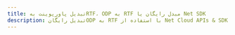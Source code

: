 ---title: تبدیل پاورپوینت بهRTF، ODP به RTF مبدل رایگان یا Net SDKdescription: تبدیل رایگانODP به RTF با استفاده از Net Cloud APIs & SDK. همچنین اسناد Microsoft PowerPoint را در Cloud ایجاد، ویرایش و رندر کنید.---